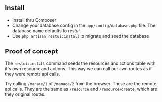 ## Install


* Install thru Composer
* Change your database config in the `app/config/database.php` file. The database name defaults to *restui*.
* Use `php artisan restui:install` to migrate and seed the database

## Proof of concept

The `restui:install` command seeds the resources and actions table with it's own resource and actions.
This way we can call our own routes as if they were remote api calls.

Try calling `/manage/1` of `/manage/2` from the browser.
These are the remote api calls.
They are the same as `/resource` and `/resource/create`, which are they original routes.


